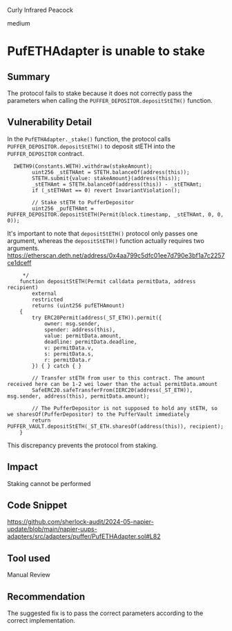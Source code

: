Curly Infrared Peacock

medium

# PufETHAdapter is unable to stake

## Summary
The protocol fails to stake because it does not correctly pass the parameters when calling the `PUFFER_DEPOSITOR.depositStETH()` function.

## Vulnerability Detail
In the `PufETHAdapter._stake()` function, the protocol calls `PUFFER_DEPOSITOR.depositStETH()` to deposit stETH into the `PUFFER_DEPOSITOR` contract. 
```solidity
  IWETH9(Constants.WETH).withdraw(stakeAmount);
        uint256 _stETHAmt = STETH.balanceOf(address(this));
        STETH.submit{value: stakeAmount}(address(this));
        _stETHAmt = STETH.balanceOf(address(this)) - _stETHAmt;
        if (_stETHAmt == 0) revert InvariantViolation();

        // Stake stETH to PufferDepositor
        uint256 _pufETHAmt = PUFFER_DEPOSITOR.depositStETH(Permit(block.timestamp, _stETHAmt, 0, 0, 0));

```

It's important to note that `depositStETH()` protocol only passes one argument, whereas the `depositStETH()` function actually requires two arguments. 
https://etherscan.deth.net/address/0x4aa799c5dfc01ee7d790e3bf1a7c2257ce1dceff

```solidity
     */
    function depositStETH(Permit calldata permitData, address recipient)
        external
        restricted
        returns (uint256 pufETHAmount)
    {
        try ERC20Permit(address(_ST_ETH)).permit({
            owner: msg.sender,
            spender: address(this),
            value: permitData.amount,
            deadline: permitData.deadline,
            v: permitData.v,
            s: permitData.s,
            r: permitData.r
        }) { } catch { }

        // Transfer stETH from user to this contract. The amount received here can be 1-2 wei lower than the actual permitData.amount
        SafeERC20.safeTransferFrom(IERC20(address(_ST_ETH)), msg.sender, address(this), permitData.amount);

        // The PufferDepositor is not supposed to hold any stETH, so we sharesOf(PufferDepositor) to the PufferVault immediately
        return PUFFER_VAULT.depositStETH(_ST_ETH.sharesOf(address(this)), recipient);
    }

```


This discrepancy prevents the protocol from staking.

## Impact
Staking cannot be performed


## Code Snippet
https://github.com/sherlock-audit/2024-05-napier-update/blob/main/napier-uups-adapters/src/adapters/puffer/PufETHAdapter.sol#L82

## Tool used

Manual Review

## Recommendation
The suggested fix is to pass the correct parameters according to the correct implementation.
